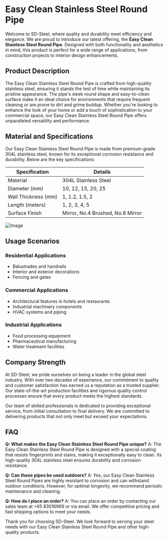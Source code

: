 # Easy Clean Stainless Steel Round Pipe

Welcome to SD-Steel, where quality and durability meet efficiency and elegance. We are proud to introduce our latest offering, the **Easy Clean Stainless Steel Round Pipe**. Designed with both functionality and aesthetics in mind, this product is perfect for a wide range of applications, from construction projects to interior design enhancements.

## Product Description

The Easy Clean Stainless Steel Round Pipe is crafted from high-quality stainless steel, ensuring it stands the test of time while maintaining its pristine appearance. The pipe's sleek round shape and easy-to-clean surface make it an ideal choice for environments that require frequent cleaning or are prone to dirt and grime buildup. Whether you're looking to enhance the look of your home or add a touch of sophistication to your commercial space, our Easy Clean Stainless Steel Round Pipe offers unparalleled versatility and performance.

## Material and Specifications

Our Easy Clean Stainless Steel Round Pipe is made from premium-grade 304L stainless steel, known for its exceptional corrosion resistance and durability. Below are the key specifications:

| Specification          | Details                        |
|------------------------|-------------------------------|
| Material               | 304L Stainless Steel           |
| Diameter (mm)          | 10, 12, 15, 20, 25            |
| Wall Thickness (mm)    | 1, 1.2, 1.5, 2                |
| Length (meters)        | 1, 2, 3, 4, 5                 |
| Surface Finish         | Mirror, No.4 Brushed, No.8 Mirror |

![Image](https://github.com/user-attachments/assets/2567258e-e124-4816-932d-1809bd27ef0b)

## Usage Scenarios

### Residential Applications
- Balustrades and handrails
- Interior and exterior decorations
- Fencing and gates

### Commercial Applications
- Architectural features in hotels and restaurants
- Industrial machinery components
- HVAC systems and piping

### Industrial Applications
- Food processing equipment
- Pharmaceutical manufacturing
- Water treatment facilities

## Company Strength

At SD-Steel, we pride ourselves on being a leader in the global steel industry. With over two decades of experience, our commitment to quality and customer satisfaction has earned us a reputation as a trusted supplier. Our state-of-the-art production facilities and rigorous quality control processes ensure that every product meets the highest standards.

Our team of skilled professionals is dedicated to providing exceptional service, from initial consultation to final delivery. We are committed to delivering products that not only meet but exceed your expectations.

## FAQ

**Q: What makes the Easy Clean Stainless Steel Round Pipe unique?**
A: The Easy Clean Stainless Steel Round Pipe is designed with a special coating that resists fingerprints and stains, making it exceptionally easy to clean. Its high-quality 304L stainless steel ensures durability and corrosion resistance.

**Q: Can these pipes be used outdoors?**
A: Yes, our Easy Clean Stainless Steel Round Pipes are highly resistant to corrosion and can withstand outdoor conditions. However, for optimal longevity, we recommend periodic maintenance and cleaning.

**Q: How do I place an order?**
A: You can place an order by contacting our sales team at +65 83016969 or via email. We offer competitive pricing and fast shipping options to meet your needs.

Thank you for choosing SD-Steel. We look forward to serving your steel needs with our Easy Clean Stainless Steel Round Pipe and other high-quality products.
